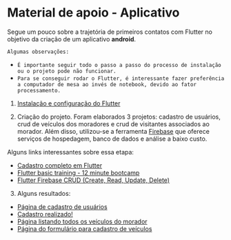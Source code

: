 # Material de apoio - Aplicativo

Segue um pouco sobre a trajetória de primeiros contatos com Flutter no objetivo da criação de um aplicativo **android**.

`Algumas observações:`
* `É importante seguir todo o passo a passo do processo de instalação ou o projeto pode não funcionar.`
* `Para se conseguir rodar o Flutter, é interessante fazer preferência a computador de mesa ao invés de notebook, devido ao fator processamento.`

1. [Instalação e configuração do Flutter](https://github.com/Projeto-Frutas-Vegetais-Programa-K/prototipo-flutter)

2. Criação do projeto. Foram elaborados 3 projetos: cadastro de usuários, crud de veículos dos moradores e crud de visitantes associados ao morador.
Além disso, utilizou-se a ferramenta [Firebase](https://firebase.google.com/?hl=pt) que oferece serviços de hospedagem, banco de dados e análise a baixo custo.

Alguns links interessantes sobre essa etapa:
* [Cadastro completo em Flutter](https://www.youtube.com/watch?v=ViahqKZzZ7Y&pp=ygUEY3J1ZA%3D%3D)
* [Flutter basic training - 12 minute bootcamp](https://www.youtube.com/watch?v=1xipg02Wu8s)
* [Flutter Firebase CRUD (Create, Read, Update, Delete)](https://www.youtube.com/watch?v=ErP_xomHKTw&pp=ygUUZmx1dHRlciBmaXJlYmFzIGNydWQ%3D)

3. Alguns resultados:
* [Página de cadastro de usuários](https://github.com/lopes-adriano/condominio/blob/teste-1/aplicativo_cadastro_usuario.jpg)
* [Cadastro realizado!](https://github.com/lopes-adriano/condominio/blob/teste-1/aplicativo_cadastro_realizado.jpg)
* [Página listando todos os veículos do morador](https://github.com/lopes-adriano/condominio/blob/teste-1/aplicativo_meus_veiculos.jpg)
* [Página do formulário para cadastro de veículos](https://github.com/lopes-adriano/condominio/blob/teste-1/aplicativo_formulario_veiculo.jpg)
